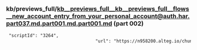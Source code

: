 ### kb/previews_full/kb__previews_full__kb__previews_full__flows__new_account_entry_from_your_personal_account@auth.har.part037.md.part001.md.part001.md (part 002)

```md
 "scriptId": "3264",
                                  "url": "https://n958200.alteg.io/chunk-KO722YSM.js",
                                 
```

```
